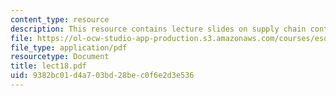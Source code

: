 ```yaml
---
content_type: resource
description: This resource contains lecture slides on supply chain contracts.
file: https://ol-ocw-studio-app-production.s3.amazonaws.com/courses/esd-260j-logistics-systems-fall-2006/9382bc01d4a703bd28bec0f6e2d3e536_lect18.pdf
file_type: application/pdf
resourcetype: Document
title: lect18.pdf
uid: 9382bc01-d4a7-03bd-28be-c0f6e2d3e536
---
```

